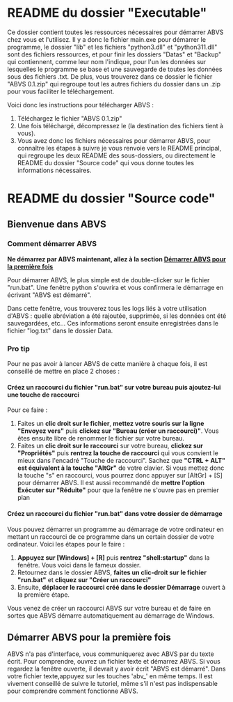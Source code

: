 # README du dossier "Executable"
Ce dossier contient toutes les ressources nécessaires pour démarrer ABVS chez vous et l'utilisez. Il y a donc le fichier main.exe pour démarrer le programme, le dossier "lib" et les fichiers "python3.dll" et "python311.dll" sont des fichiers ressources, et pour finir les dossiers "Datas" et "Backup" qui contiennent, comme leur nom l'indique, pour l'un les données sur lesquelles le programme se base et une sauvegarde de toutes les données sous des fichiers .txt. 
De plus, vous trouverez dans ce dossier le fichier "ABVS 0.1.zip" qui regroupe tout les autres fichiers du dossier dans un .zip pour vous faciliter le téléchargement.

Voici donc les instructions pour télécharger ABVS :
1. Téléchargez le fichier "ABVS 0.1.zip"
2. Une fois téléchargé, décompressez le (la destination des fichiers tient à vous).
3. Vous avez donc les fichiers nécessaires pour démarrer ABVS, pour connaître les étapes à suivre je vous renvoie vers le README principal, qui regroupe les deux README des sous-dossiers, ou directement le README du dossier "Source code" qui vous donne toutes les informations nécessaires.


# README du dossier "Source code"
## Bienvenue dans ABVS
### Comment démarrer ABVS
**Ne démarrez par ABVS maintenant, allez à la section [Démarrer ABVS pour la première fois](#Démarrer-ABVS-pour-la-première-fois)**

Pour démarrer ABVS, le plus simple est de double-clicker sur le fichier "run.bat". Une fenêtre python s'ouvrira et vous confirmera le démarrage en écrivant "ABVS est démarré". 

Dans cette fenêtre, vous trouverez tous les logs liés à votre utilisation d'ABVS : quelle abréviation a été rajoutée, supprimée, si les données ont été sauvegardées, etc... Ces informations seront ensuite enregistrées dans le fichier "log.txt" dans le dossier Data.

### Pro tip
Pour ne pas avoir à lancer ABVS de cette manière à chaque fois, il est conseillé de mettre en place 2 choses :
#### Créez un raccourci du fichier "run.bat" sur votre bureau puis ajoutez-lui une touche de raccourci 
Pour ce faire :
1. Faites un **clic droit sur le fichier**, **mettez votre souris sur la ligne "Envoyez vers"** puis **clickez sur "Bureau (créer un raccourci)"**. Vous êtes ensuite libre de renommer le fichier sur votre bureau.
2. Faites un **clic droit sur le raccourci** sur votre bureau, **clickez sur "Propriétés"** puis **rentrez la touche de raccourci** qui vous convient le mieux dans l'encadré "Touche de raccourci". Sachez que **"CTRL + ALT" est équivalent à la touche "AltGr"** de votre clavier. Si vous mettez donc la touche "s" en raccourci, vous pourrez donc appuyer sur \[AltGr\] + \[S\] pour démarrer ABVS. Il est aussi recommandé de **mettre l'option Exécuter sur "Réduite"** pour que la fenêtre ne s'ouvre pas en premier plan

#### Créez un raccourci du fichier "run.bat" dans votre dossier de démarrage
Vous pouvez démarrer un programme au démarrage de votre ordinateur en mettant un raccourci de ce programme dans un certain dossier de votre ordinateur. Voici les étapes pour le faire :
1. **Appuyez sur \[Windows\] + \[R\]** puis **rentrez "shell:startup"** dans la fenêtre. Vous voici dans le fameux dossier.
2. Retournez dans le dossier ABVS, **faites un clic-droit sur le fichier "run.bat"** et **cliquez sur "Créer un raccourci"**
3. Ensuite, **déplacer le raccourci créé dans le dossier Démarrage** ouvert à la première étape.

Vous venez de créer un raccourci ABVS sur votre bureau et de faire en sortes que ABVS démarre automatiquement au démarrage de Windows.

## Démarrer ABVS pour la première fois
ABVS n'a pas d'interface, vous communiquerez avec ABVS par du texte écrit. Pour comprendre, ouvrez un fichier texte et démarrez ABVS. Si vous regardez la fenêtre ouverte, il devrait y avoir écrit "ABVS est démarré". Dans votre fichier texte,appuyez sur les touches 'abv_' en même temps. Il est vivement conseillé de suivre le tutoriel, même s'il n'est pas indispensable pour comprendre comment fonctionne ABVS.